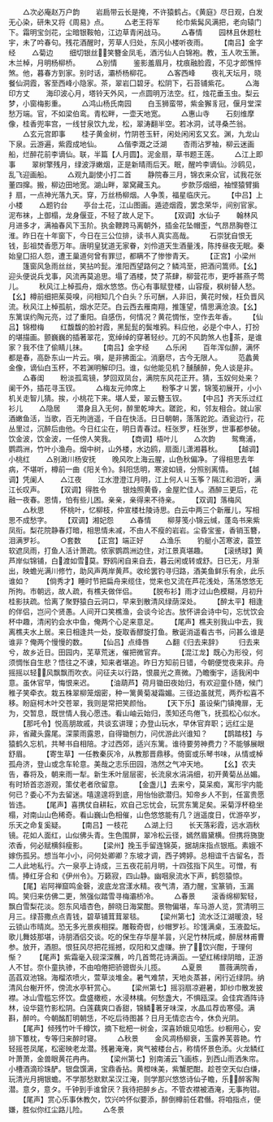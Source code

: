 <!-- { "loadSidebar": true } -->
　　△次必庵赵万户韵
　　岩扃带云长是掩，不许猿鹤占。《黄庭》尽日观，白发无心染，研朱又将《周易》点。
　　△老王将军
　　纶巾紫髯风满把，老向辕门下。霜明宝剑花，尘暗银鞍帕，江边草青闲战马。
　　△春情
　　园林且休题杜宇，未了吟春句。残花酒醒时，芳草人归处，东风小楼听夜雨。
　　【南吕】金字经
　　△菊边
　　细切银丝，笑簪金凤毛，酒污仙人白锦袍。教，玉人吹玉箫。木兰棹，月明杨柳桥。
　　△别情
　　鉴影羞眉月，枕痕融脸霞，不见才郎憔悴煞。他，暮春方到家。别时话，灞桥杨柳花。
　　△客西峰
　　夜礼天坛月，晓餐仙洞霞，客至西峰小隐家。茶，翠岩囗碧牙。松阴下，石苔铺紫花。
　　△海印方丈
　　海印波心月，塔铃天外风，一点圆明万法空。红，烛花垂玉虫。梨云梦，小窗梅影重。
　　△鸿山杨氏南园
　　白玉狮蛮带，紫金獬豸冠，偃月堂深愁万端。官，不如梁伯鸾。青松畔，一壶天地宽。
　　△惠山寺
　　石刻维摩像，桂香兜率宫，一线甘泉饮九龙，松，翠涛翻半空。若冰洞，试寻桑苎翁。
　　△玄元宫即事
　　桂子黄金树，竹阴苍玉轩，闲处闲闲玄又玄。渊，九龙山下泉。云游遍，紫霞成地仙。
　　△偕李溉之泛湖
　　杏雨沾罗袖，柳云迷画船，烂醉花前李谪仙。联，半篇【人月圆】。泥金扇，草书题王莲。
　　△江上即事
　　翠树擎残月，绿波浮嫩烟，正是新晴雨后天。眠，醒吟李谪仙。沙鸥见，乱飞迎画船。
　　△观九副使小打二首
　　静院春三月，锦衣来众官，试我花张董四撺。搬，柳边田地宽。湖山畔，翠窝藏玉丸。
　　步款莎烟细，袖悭猿臂掮扌扇，一点神光落九天。穿，万丝杨柳烟。人争羡，福星临庆元。
　　【中吕】上小楼
　　△题钓台
　　亭台土花，江山图画。遁迹烟霞，罢念荣华，间别官家。泥布袜，上御榻，龙身偃亚，不轻了故人足下。
　　【双调】水仙子
　　翰林风月进多才，满袖春风下玉阶。执金鞭跨马离朝外，插金花坠帽歪，气昂昂胸卷江淮。昨日在十年窗下，今日在三公位排，读书人真实高哉。
　　石崇犹自恨无钱，彭祖焚香愿万年。唐明皇犹道无家眷，刘伶道天生酒量浅，陈抟昼夜无眠。秦始皇囗招人怨，遭王巢道何曾有罪愆，都瞒不了惨惨青天。
　　【正宫】小梁州
　　篷窗风急雨丝丝，笑拈吟髭。淮阳西望路何之？鳞鸿至，把酒问篙师。【幺】迎头便说兵戈事，风流再莫追思。塌了酒楼，焚了茶肆，柳营花市，更呼甚燕子莺儿。
　　秋风江上棹孤舟，烟水悠悠。伤心有事赋登楼，山容瘦，枫树替人愁。【幺】樽前细把茱萸嗅，问相知几个白头？乐可酬，人非旧，黄花时候，枉负晋风流。秋风江上棹孤航，烟水茫茫。白云西去雁南翔，推篷望，情思满沧浪。【幺】东篱误约陶元亮，过了重阳。自感伤，何情况？黄花惆怅，空作去年香。
　　【仙吕】锦橙梅
　　红馥馥的脸衬霞，黑髭髭的鬓堆鸦。料应他，必是个中人，打扮的堪描画。颤巍巍的插著翠花，宽绰绰的穿著轻纱。兀的不风韵煞人也茶，是谁家？我不住了偷睛儿抹。
　　【南吕】金字经
　　△乐闲
　　百年浑似醉，满怀都是春，高卧东山一片云。嗔，是非拂面尘。消磨尽，古今无限人。
　　范蠡黄金像，谪仙白玉杯，不若渊明解印归。谁，似他能见机？醺醺醉，免人谈是非。
　　△春闺
　　粉淡孤鸾镜，梦回双凤台，满院东风花正开。猜，玉奴何处来？阑干外，插花寻玉钗。
　　△梅友元帅席上
　　粉筝才ㄐ罢，锦笺初展开，小小机关走智儿猜。挨，小桃花下来。堪人爱，翠云簪玉钗。
　　【中吕】齐天乐过红衫儿
　　△隐居
　　潜身且入无何，醉里乾坤大。蹉跎，和，邻友相合。就山家酒嫩鱼活，当歌，百无拘逍遥，千自在快活。日日朝朝，落落跎跎。酒瓮边行，花丛里过，沉醉后由他。今日红尘在，明日青春过。枉张罗，枉张罗，世事都参破。饮金波，饮金波，一任傍人笑我。
　　【商调】梧叶儿
　　△次韵
　　鸳鸯浦，鹦鹉洲，竹叶小渔舟。烟中树，山外楼，水边鸥，扇面儿潇湘暮秋。
　　【越调】小桃红
　　△别澉川杨安抚
　　晚风吹上海云腥，山色秋偏净。了得相思去年病，不堪听，樽前一曲《阳关令》。斜阳恁明，寒波如镜，分照别离情。
　　【越调】凭阑人
　　△江夜
　　江水澄澄江月明，江上何人ㄐ玉筝？隔江和泪听，满江长叹声。
　　【双调】得胜令
　　银烛照黄昏，金屋贮佳人。酒醉三更后，花融一夜春。恩情，怕有些儿困。亲亲，亲得来不待亲。
　　【双调】落梅风
　　△秋思
　　怀桃叶，忆柳枝，仲宣楼杜陵诗思。白云中两三个新雁儿，写相思不成愁字。
　　【双调】湘妃怨
　　△春情
　　柳芽笺小锦云缄，蓬岛书来紫凤衔。梨花院静春灯暗，相思情未减，不由人不瘦的岩岩。尘昏宝鉴，香销玉簪，泪满罗衫。
　　○套数
　　【正宫】端正好
　　△渔乐
　　钓艇小苫寒波，蓑笠软遮凤雨，打鱼人活计萧疏。侬家鹦鹉洲边住，对江景真堪趣。
　　【滚绣球】黄芦岸似锦铺，白渡如雪莫。野鸥闲自来自去，暮云闲或转或舒。日已无，月渐出，映蟾光满川修竹，助风声两岸黄芦。收纶罢钓寻归路，酒美鱼鲜乐有余，此乐谁如？
　　【倘秀才】睡时节把扁舟来缆住，觉来也又流在芦花浅处，荡荡悠悠无所拘。市朝远，故人疏，有樵夫做伴侣。
　　【脱布衫】雨才过山色模糊，月初升桂影扶疏。恰离了聚野猿白云洞口，早来到散清风绿荫深处。
　　【醉太平】相逢的伴侣，岂问个贤愚。人间开口笑樵渔，会谈今论古。放怀讲会诗中句，忘忧饮会杯中趣，清闲钓会水中鱼，俺两个心足来意足。
　　【尾声】樵夫别我山中去，我离樵夫水上居。来日相逢共一处，旋取香醪旋打鱼。散诞消遥看古书，问甚么谁是谁非？俺两个慢慢的数。
　　【仙吕】点绛唇
　　△翻《归去来辞》
　　归去来兮，故乡近日。田园内，芜草荒迷，催把微官弃。
　　【混江龙】既心为形役，何须惆怅自生悲？悟往之不谏，知来者堪追。昨日方知前日错，今朝便觉夜来非。舟摇摇以轻，风飘飘而吹衣。问征夫以行路，恨晨光之熹微。乃瞻衡宇，适我闲中意。虽休官早，悔恨来迟。
　　【油葫芦】荷月锄田夜始归，有欢迎童仆随，候门稚子笑牵衣。栽五株翠柳笼烟密，种一篱黄菊凝霜媚。三径边虽就荒，两乔松喜不移。盼庭柯木叶交苍翠，我则是常把笑颜怡。
　　【天下乐】虽设柴门镇掩扉，无为，交暂息，既世情人我心愿违。看山岫云始归，羡知还鸟倦飞，抚孤松心似水。
　　【那吒令】悦高朋故戚，共谈玄讲理；办登山玩水，早休官弃职；远红尘是非，省藏头露尾。深蒙雨露恩，自得锄刨力，问优游此兴谁知？
　　【鹊踏枝】与猿鹤久忘机，共琴书自相陪。才过西郊，适兴东篱。谁待要劳神费力？不能够展眼舒眉。
　　【寄生草】一任教秦灰冷，从教那晋鼎移。倚窗或乐琴书味，从情或棹孤舟济，登山或念车轮意。美哉之志乐田园，浩然之气冲天地。
　　【幺】农夫告，春将及，朝来雨一犁。新生禾叶层层密，长流泉水涓涓细，初开黄菊丛丛媚。有时矫首恣游观，策仗老者欣留意。
　　【金盏儿】去来兮，莫呆痴，寓形宇内能何已？委心不为去留迷。嘻遑遑将到底，用怡怡欲潜归。知帝乡人不到，任富贵愿皆违。
　　【尾声】喜携仗自耕耘，欢自己忘忧会，玩赏东篱足矣。采菊浮杯稳坐榻，对南山山色稀奇。看山巍山色相催，山色悠悠能有几？逍遥度日，优游卒岁，乐天之命复奚疑。
　　【南吕】一枝花
　　△湖上归
　　长天落彩霞，远水涵秋镜。花如人面红，山似佛头青。生色围屏，翠冷松云径，嫣然眉黛横。但携将旖旎浓香，何必赋横斜瘦影。
　　【梁州】挽玉手留连锦英，据胡床指点银瓶。素娥不嫁伤孤另。想当年小小，问何处卿卿？东坡才调，西子娉婷。总相谊千古留名，吾二人此地私行。六一泉亭上诗成，三五夜花前月明，十四弦指下风生。可憎，有情。捧红牙合和《伊州令》。万籁寂，四山静。幽咽泉流水下声，鹤怨猿惊。
　　【尾】岩阿禅窟鸣金磬，波底龙宫漾水精。夜气清，酒力醒，宝篆销，玉漏鸣。笑归来仿佛二更，煞强似踏雪寻梅灞桥冷。
　　△春景
　　滚香绵柳絮轻，飘白雪梨花淡。怨东风墙杏色，醉晓日海棠酣。景物偏堪，车马游人览，赏清明三月三。绿苔撒点点青钱，碧草铺茸茸翠毯。
　　【梁州第七】流水泛江湖暖浪，轻云锁山市晴岚。恐无多光景疾相探。雕鞍奇辔，纱帽罗衫。珍馐满桌，玉液盈坛。歌儿舞妓那堪，诗朋酒侣交谈。吃的保生存华屋羊昙，兴足竹林阮咸，醉居林甫曹参。放开，酒胆。恨狂风尽把花摇撼，叹阳和又虚赚。拚了饮兴酣，于理何惭？
　　【尾声】紫霜毫入砚深深蘸，吟几首莺花诗满函。一望红稀绿阴暗，正游人不甘。奈仆童执骖，不由咱倦把骄骢辔头儿揽。
　　△夏景
　　蔷薇满院香，菡萏双池锦。海榴浓喷火，萱草淡堆金。暑气难禁，天地炎蒸甚，闲行近绿阴。纳清风台榭开怀，傍流水亭轩赏心。
　　【梁州第七】摇羽扇凉避暑，卸纱巾散发披襟。冰山雪槛忘怀饮。盘盛橄榄，水浸林檎。何愁盏大，不惧瓯深。会佳宾酒阵诗林，设华筵竹影松阴。白莲藕爽口香甜，锦鳞著牙味深，水晶瓜荐齿寒侵。满斟，醉吟。今朝酩酊明朝恁，不吃后待图甚？日月无情恋古今，休负光阴。
　　【尾声】倾残竹叶千樽饮，摘下枇杷一树金，深喜娇娥见咱恁。纱橱用心，安排下簟枕，专等归来醉时寝。
　　△秋景
　　金风凋杨柳衰，玉露养芙蓉艳。竹轻摇苍凤尾，松密映老龙潜。残暑淹淹，爽气被楼台占，称情怀景色添。火龙鳞红叶萧萧，金兽眼黄花冉冉。
　　【梁州第七】别南浦云飞画栋，到西山雨洒朱帘。小槽酒滴珍珠酽。银盘馔满，宝鼎香拈。黄橙味美，紫蟹肥酣。趁苍空天似白缣，玩清光月拥银蟾。不学那愁默默呆汉江淹，则学那兴悠悠诗仙子瞻，乐醉客陶潜。意タ，意タ。千钟到手谁曾厌？我待把醉乡占。不管衣襟被酒淹，无事拘钳。
　　【尾声】赏心乐事休教欠，饮兴吟怀似要添，醉倒樽前任君僭。将咱指点，便嫌，胜似你红尘路儿险。
　　△冬景
